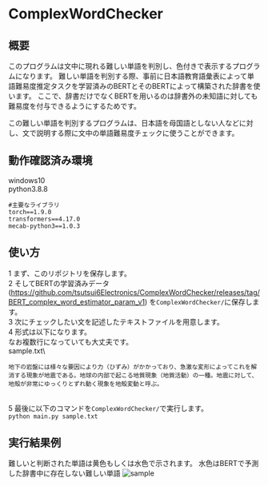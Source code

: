 # ComplexWordChecker

## 概要
このプログラムは文中に現れる難しい単語を判別し、色付きで表示するプログラムになります。
難しい単語を判別する際、事前に日本語教育語彙表によって単語難易度推定タスクを学習済みのBERTとそのBERTによって構築された辞書を使います。
ここで、辞書だけでなくBERTを用いるのは辞書外の未知語に対しても難易度を付与できるようにするためです。

この難しい単語を判別するプログラムは、日本語を母国語としない人などに対し、文で説明する際に文中の単語難易度チェックに使うことができます。

## 動作確認済み環境
windows10\
python3.8.8

```
#主要なライブラリ
torch==1.9.0
transformers==4.17.0
mecab-python3==1.0.3
```
## 使い方
1 まず、このリポジトリを保存します。\
2 そしてBERTの学習済みデータ(https://github.com/tsutsui6Electronics/ComplexWordChecker/releases/tag/BERT_complex_word_estimator_param_v1)
を```ComplexWordChecker/```に保存します。\
3 次にチェックしたい文を記述したテキストファイルを用意します。\
4 形式は以下になります。\
 なお複数行になっていても大丈夫です。\
sample.txt\
```
地下の岩盤には様々な要因により力（ひずみ）がかかっており、急激な変形によってこれを解消する現象が地震である。地球の内部で起こる地質現象（地質活動）の一種。地震に対して、地殻が非常にゆっくりとずれ動く現象を地殻変動と呼ぶ。
```
\
5 最後に以下のコマンドを```ComplexWordChecker/```で実行します。\
```python main.py sample.txt```

## 実行結果例
難しいと判断された単語は黄色もしくは水色で示されます。
水色はBERTで予測した辞書中に存在しない難しい単語
![sample](https://user-images.githubusercontent.com/55880071/179663206-73d4f34d-7a36-4ebf-aec1-a443237b942a.png)



